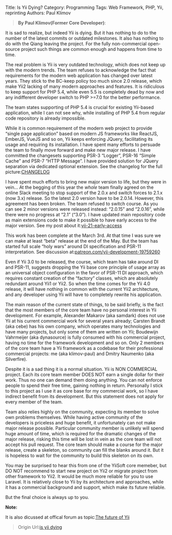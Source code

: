 Title: Is Yii Dying?
Category: Programming
Tags: Web Framework, PHP, Yii, reprinting
Authors: Paul Klimov

> **By Paul Klimov(Former Core Developer)**: 

It is sad to realize, but indeed Yii is dying. But it has nothing to do to the number of the latest commits or outdated milestones. It also has nothing to do with the Qiang leaving the project. For the fully non-commercial open-source project such things are common enough and happens from time to time.

The real problem is Yii is very outdated technology, which does not keep up with the modern trends. The team refuses to acknowledge the fact that requirements for the modern web application has changed over latest years. They stick to the BC-keep policy too much since 2.0 release, which make Yii2 lacking of many modern approaches and features. It is ridiculous to keep support for PHP 5.4, while even 5.5 is completely dead by now and any indifferent developer switch to PHP >=7.0 for the better performance.

The team states supporting of PHP 5.4 is crucial for existing Yii-based application, while I can not see why, while installing of PHP 5.4 from regular code repository is already impossible.

While it is common requirement of the modern web project to provide “single page application” based on modern JS frameworks like ReactJS, EmberJS, VueJS and so on, Yii keeps enforcing JQuery, facilitating its usage and requiring its installation.
I have spent many efforts to persuade the team to finally move forward and make new major release. I have committed the changesets supporting PSR-3 “Logger”, PSR-16 “Simple Cache” and PSR-7 “HTTP Message”. I have provided solution for JQuery separation via dedicated optional extension. See the changelog for the full picture:[CHANGELOG][1]

I have spent much efforts to bring new major version to life, but they were in vein…
At the begging of this year the *whole* team finally agreed on the online Slack meeting to stop support of the 2.0.x and switch forces to 2.1.x (now 3.x) release. So the latest 2.0 version have to be 2.0.14. However, this agreement has been broken. The team refused to switch course. As you can see 2 minor versions were released instead: “2.0.15” and “2.0.16”, while there were no progress at “2.1” (“3.0”).
I have updated main repository code as main extensions code to make it possible to have early access to the major version. See my post about it:[yii-21-early-access][2]

This work has been complete at the March 3rd. At that time I was sure we can make at least “beta” release at the end of the May. But the team has started full scale “holy wars” around DI specification and PSR-11 interpretation.
See discussion at:[patreon.com/yii-development-19759260][3]

Even if Yii 3.0 to be released, the course, which team has take around DI and PSR-11, suggests dropping the Yii base core principle of usage array as an universal object configuration in the favor of PSR-11 DI approach, which requires constant creation of the “factory” classes, which are absolutely redundant around Yii1 or Yii2. So when the time comes for the Yii 4.0 release, it will have nothing in common with the current Yii2 architecture, and any developer using Yii will have to completely rewrite his application.

The main reason of the current state of things, to be said briefly, is the fact that the most members of the core team have no personal interest in Yii development. For example, Alexander Makarov (aka samdark) does not use Yii at his current commercial work for several years already; Carsten Brandt (aka cebe) has his own company, which operates many technologies and have many projects, but only some of them are written on Yii; Boudewijn Vahrmeijer (aka dynasource) is fully consumed with his commercial project, having no time for the framework development and so on. Only 2 members of the core team have a Yii framework as a codebase for their professional commercial projects: me (aka klimov-paul) and Dmitry Naumenko (aka Silverfire).

Despite it is a sad thing it is a normal situation. Yii is NON COMMERCIAL project. Each its core team member DOES NOT earn a single dollar for their work. Thus no one can demand them doing anything. You can not enforce people to spend their free time, gaining nothing in return. Personally I stick to this project as I use it as core base for my commercial work, so I have indirect benefit from its development. But this statement does not apply for every member of the team.

Team also relies highly on the community, expecting its member to solve own problems themselves. While having active community of the developers is priceless and huge benefit, it unfortunately can not make major release possible. Particular community member is unlikely will spend huge amount of time, which is required for the dramatic changes of the major release, risking this time will be lost in vein as the core team will not accept his pull request. The core team should make a course for the major release, create a skeleton, so community can fill the blanks around it. But it is hopeless to wait for the community to build this skeleton on its own.

You may be surprised to hear this from one of the YiiSoft core memeber, but DO NOT recommend to start new project on Yii2 or migrate project from other framework to Yii2. It would be much more reliable for you to use Laravel. It is relatively close to Yii by its architecture and approaches, while it has a commercial background and support, which make its future reliable.

But the final choice is always up to you.

**Note:**

It is also dicussed at offical forum as topic:[The future of Yii][4]

> Origin Url:[is yii dying][1]

[1]:https://github.com/yiisoft/CHANGELOG "CHANGELOG"
[2]:https://yiifeed.com/news/366/yii-21-early-access "yii-21-early-access"
[3]:https://www.patreon.com/posts/yii-development-19759260 "patreon.com/yii-development-19759260"
[4]:https://forum.yiiframework.com/t/the-future-of-yii/124616 "The future of Yii"